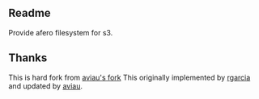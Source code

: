 ## Readme

Provide afero filesystem for s3.

## Thanks

This is hard fork from [aviau's fork](https://github.com/aviau/afero/tree/7b0bef842088b37823dee622ef9c32b5d107ab13/)
This originally implemented by [rgarcia](https://github.com/rgarcia) and updated by [aviau](https://github.com/aviau).